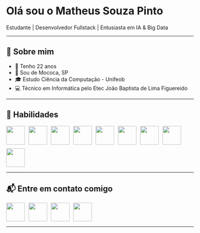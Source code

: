 # Olá sou o Matheus Souza Pinto  

Estudante | Desenvolvedor Fullstack | Entusiasta em IA & Big Data  

---

## 📌 Sobre mim  
- 🔹 Tenho 22 anos  
- 📍 Sou de Mococa, SP  
- 🎓 Estudo Ciência da Computação - Unifeob
- 💻 Técnico em Informática pelo Etec João Baptista de Lima Figuereido  

---

## 🚀 Habilidades  

<div style="display: flex; flex-wrap: wrap; gap: 10px;">

  <img src="https://img.shields.io/badge/HTML5-E34F26?style=for-the-badge&logo=html5&logoColor=white" width="50" height="50"/>
  <img src="https://img.shields.io/badge/CSS3-1572B6?style=for-the-badge&logo=css3&logoColor=white" width="50" height="50"/>
  <img src="https://img.shields.io/badge/JavaScript-F7DF1E?style=for-the-badge&logo=javascript&logoColor=black" width="50" height="50"/>
  <img src="https://img.shields.io/badge/PHP-777BB4?style=for-the-badge&logo=php&logoColor=white" width="50" height="50"/>
  <img src="https://img.shields.io/badge/Python-3776AB?style=for-the-badge&logo=python&logoColor=white" width="50" height="50"/>
  <img src="https://img.shields.io/badge/React-20232A?style=for-the-badge&logo=react&logoColor=61DAFB" width="50" height="50"/>
  <img src="https://img.shields.io/badge/MySQL-005C84?style=for-the-badge&logo=mysql&logoColor=white" width="50" height="50"/>
  <img src="https://img.shields.io/badge/Flutter-02569B?style=for-the-badge&logo=flutter&logoColor=white" width="50" height="50"/>
  <img src="https://img.shields.io/badge/Node.js-339933?style=for-the-badge&logo=node.js&logoColor=white" width="50" height="50"/>

</div>

---

## 📬 Entre em contato comigo  

<div style="display: flex; flex-wrap: wrap; gap: 10px;">

  <a href="https://www.linkedin.com/in/matheus-souza-pinto78">
    <img src="https://img.shields.io/badge/-LinkedIn-0A66C2?style=for-the-badge&logo=linkedin&logoColor=white" width="50" height="50"/>
  </a>
  <a href="mailto:matheus.pinto@sou.unifeob.edu.br">
    <img src="https://img.shields.io/badge/Gmail-D14836?style=for-the-badge&logo=gmail&logoColor=white" width="50" height="50"/>
  </a>
  <a href="https://github.com/Matheuswbz78">
    <img src="https://img.shields.io/badge/GitHub-100000?style=for-the-badge&logo=github&logoColor=white" width="50" height="50"/>
  </a>
  <a href="https://www.credly.com/users/matheus-souza-pinto/badges#credly">
    <img src="https://img.shields.io/badge/Credly-FF6B00?style=for-the-badge&logo=credly&logoColor=white" width="50" height="50"/>
  </a>

</div>

---

